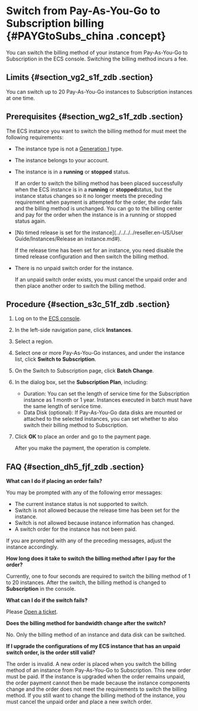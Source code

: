 # Switch from Pay-As-You-Go to Subscription billing {#PAYGtoSubs_china .concept}

You can switch the billing method of your instance from Pay-As-You-Go to Subscription in the ECS console. Switching the billing method incurs a fee.

## Limits {#section_vg2_s1f_zdb .section}

You can switch up to 20 Pay-As-You-Go instances to Subscription instances at one time.

## Prerequisites {#section_wg2_s1f_zdb .section}

The ECS instance you want to switch the billing method for must meet the following requirements:

-   The instance type is not a [Generation I](https://www.alibabacloud.com/help/doc-detail/55263.htm) type.

-   The instance belongs to your account.

-   The instance is in a **running** or **stopped** status.

    If an order to switch the billing method has been placed successfully when the ECS instance is in a **running** or **stopped**status, but the instance status changes so it no longer meets the preceding requirement when payment is attempted for the order, the order fails and the billing method is unchanged. You can go to the billing center and pay for the order when the instance is in a running or stopped status again.

-   [No timed release is set for the instance](../../../../reseller.en-US/User Guide/Instances/Release an instance.md#).

    If the release time has been set for an instance, you need disable the timed release configuration and then switch the billing method.

-   There is no unpaid switch order for the instance.

    If an unpaid switch order exists, you must cancel the unpaid order and then place another order to switch the billing method.


## Procedure {#section_s3c_51f_zdb .section}

1.  Log on to the [ECS console](https://partners-intl.console.aliyun.com/#/ecs).
2.  In the left-side navigation pane, click **Instances**.
3.  Select a region.
4.  Select one or more Pay-As-You-Go instances, and under the instance list, click **Switch to Subscription**.
5.  On the Switch to Subscription page, click **Batch Change**.
6.  In the dialog box, set the **Subscription Plan**, including:
    -   Duration: You can set the length of service time for the Subscription instance as 1 month or 1 year. Instances executed in batch must have the same length of service time.
    -   Data Disk \(optional\): If Pay-As-You-Go data disks are mounted or attached to the selected instances, you can set whether to also switch their billing method to Subscription.
7.  Click **OK** to place an order and go to the payment page.

    After you make the payment, the operation is complete.


## FAQ {#section_dh5_fjf_zdb .section}

**What can I do if placing an order fails?**

You may be prompted with any of the following error messages:

-   The current instance status is not supported to switch.
-   Switch is not allowed because the release time has been set for the instance.
-   Switch is not allowed because instance information has changed.
-   A switch order for the instance has not been paid.

If you are prompted with any of the preceding messages, adjust the instance accordingly.

**How long does it take to switch the billing method after I pay for the order?**

Currently, one to four seconds are required to switch the billing method of 1 to 20 instances. After the switch, the billing method is changed to **Subscription** in the console.

**What can I do if the switch fails?**

Please [Open a ticket](https://workorder-intl.console.aliyun.com/#/ticket/createIndex).

**Does the billing method for bandwidth change after the switch?**

No. Only the billing method of an instance and data disk can be switched.

**If I upgrade the configurations of my ECS instance that has an unpaid switch order, is the order still valid?**

The order is invalid. A new order is placed when you switch the billing method of an instance from Pay-As-You-Go to Subscription. This new order must be paid. If the instance is upgraded when the order remains unpaid, the order payment cannot then be made because the instance components change and the order does not meet the requirements to switch the billing method. If you still want to change the billing method of the instance, you must cancel the unpaid order and place a new switch order.

